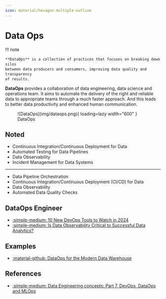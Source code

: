 ```yaml
---
icon: material/hexagon-multiple-outline
---
```


# Data Ops

!!! note

    **DataOps** is a collection of practices that focuses on breaking down silos
    between data producers and consumers, improving data quality and transparency
    of results.

**DataOps** provides a collaboration of data engineering, data science and operations team.
It aims to automate the delivery of the right and reliable data to appropriate
teams through a much faster approach. And this leads to better data productivity
and enhanced human communication.

<figure markdown="span">
  ![DataOps](img/dataops.png){ loading=lazy width="600" }
  <figcaption>DataOps</figcaption>
</figure>


## Noted

- Continuous Integration/Continuous Deployment for Data
- Automated Testing for Data Pipelines
- Data Observability
- Incident Management for Data Systems

---

- Data Pipeline Orchestration
- Continuous Integration/Continuous Deployment (CI/CD) for Data
- Data Observability
- Automated Data Quality Checks

## DataOps Engineer

- [:simple-medium: 10 New DevOps Tools to Watch in 2024](https://medium.com/4th-coffee/10-new-devops-tools-to-watch-in-2024-a5127c0b3411)
- [:simple-medium: Is Data Observability Critical to Successful Data Analytics?](https://sanjmo.medium.com/is-data-observability-critical-to-successful-data-analytics-d09b983b95c6)

## Examples

- [:material-github: DataOps for the Modern Data Warehouse](https://github.com/Azure-Samples/modern-data-warehouse-dataops)


## References

- [:simple-medium: Data Engineering concepts: Part 7, DevOps, DataOps and MLOps](https://medium.com/@mudrapatel17/data-engineering-concepts-part-7-devops-dataops-and-mlops-afc6f432473c)
